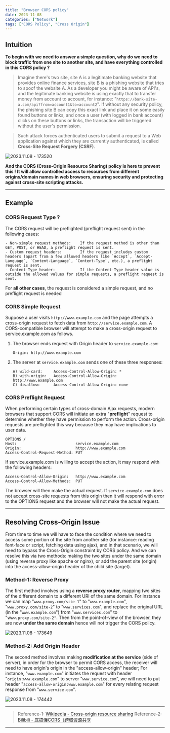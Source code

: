 ```yaml
---
title: "Browser CORS policy"
date: 2023-11-08
categories: ["Network"]
tags: ["CORS Policy", "Cross Origin"]
---
```


## Intuition

**To begin with we need to answer a simple question, why do we need to block traffic from one site to another site, and have everything controlled in this CORS policy ?**

> Imagine there's two site, site A is a legitimate banking website that provides online finance services, site B is a phishing website that tries to spoof the website A. As a developer you might be aware of API's, and the legitimate banking website is using exactly that to transfer money from account to account, for instance: "`https://bank-site-a.com/api?from=account1&to=account2`". If without any security policy, the phishing site B can copy this exact link and place it on some easily found buttons or links, and once a user (with logged in bank account) clicks on these buttons or links, the transaction will be triggered without the user's permission.

> Such attack forces authenticated users to submit a request to a Web application against which they are currently authenticated, is called **Cross-Site Request Forgery (CSRF)**.

![2023.11.08 - 173520](../2023.11.08%20browser%20cors%20policy%20and%20csrf%20attack/images/2023.11.08%20-%20173520.jpg)


**And the CORS (Cross-Origin Resource Sharing) policy is here to prevent this ! It will allow controlled access to resources from different origins/domain names in web browsers, ensuring security and protecting against cross-site scripting attacks.**

---

## Example

### CORS Request Type ?

The CORS request will be preflighted (preflight request sent) in the following cases:
```
- Non-simple request methods:    If the request method is other than GET, POST, or HEAD, a preflight request is sent.
- Custom request headers:        If the request includes custom headers (apart from a few allowed headers like `Accept`, `Accept-Language`, `Content-Language`, `Content-Type`, etc.), a preflight request is sent.
- Content-Type header:           If the ﻿Content-Type header value is outside the allowed values for simple requests, a preflight request is sent.
```
For **all other cases**, the request is considered a simple request, and no preflight request is needed

### CORS Simple Request

Suppose a user visits `http://www.example.com` and the page attempts a cross-origin request to fetch data from `http://service.example.com`. A CORS-compatible browser will attempt to make a cross-origin request to service.example.com as follows.
1. The browser ends request with Origin header to `service.example.com`:
   ```
   Origin: http://www.example.com
   ```
2. The server at `service.example.com` sends one of these three responses:
    ```
    A) wild-card:     Access-Control-Allow-Origin: *
    B) with-origin:   Access-Control-Allow-Origin: http://www.example.com
    C) disallow:      Access-Control-Allow-Origin: none
    ```

### CORS Preflight Request

When performing certain types of cross-domain Ajax requests, modern browsers that support CORS will initiate an extra "**preflight**" request to determine whether they have permission to perform the action. Cross-origin requests are preflighted this way because they may have implications to user data.
```
OPTIONS /
Host:                          service.example.com
Origin:                        http://www.example.com
Access-Control-Request-Method: PUT
```

If service.example.com is willing to accept the action, it may respond with the following headers:
```
Access-Control-Allow-Origin:   http://www.example.com
Access-Control-Allow-Methods:  PUT
```
The browser will then make the actual request. If `service.example.com` does not accept cross-site requests from this origin then it will respond with error to the OPTIONS request and the browser will not make the actual request.


---

## Resolving Cross-Origin Issue

From time to time we will have to face the condition where we need to access some portion of the site from another site (for instance: reading font-face or script, fetching data using ajax), and in that scenario, we will need to bypass the Cross-Origin constraint by CORS policy. And we can resolve this via two methods: making the two sites under the same domain (using reverse proxy like apache or nginx), or add the parent site (origin) into the access-allow-origin header of the child site (target).

### Method-1: Reverse Proxy

The first method involves using a **reverse proxy router**, mapping two sites of the different domain to a different URI of the same domain. For instance we can map "`www.proxy.com/site-1`" to "`www.example.com`", "`www.proxy.com/site-2`" to "`www.services.com`", and replace the original URL (in the "`www.example.com`") from "`www.services.com`" to "w`ww.proxy.com/site-2"`. Then from the point-of-view of the browser, they are now **under the same domain** hence will not trigger the CORS policy.

![2023.11.08 - 173649](../2023.11.08%20browser%20cors%20policy%20and%20csrf%20attack/images/2023.11.08%20-%20173649.jpg)


### Method-2: Add Origin Header

The second method involves making **modification at the service** (side of server), in order for the browser to permit CORS access, the receiver will need to have origin's origin in the "access-allow-origin" header; For instance, "`www.example.com`" initiates the request with header "`origin:www.example.com`" to server "`www.service.com`", we will need to put header "`access-allow-origin:www.example.com`" for every relating request response from "`www.service.com`".



![2023.11.08 - 174442](../2023.11.08%20browser%20cors%20policy%20and%20csrf%20attack/images/2023.11.08%20-%20174442.png)



---

> Reference-1: [Wikipedia - Cross-origin resource sharing](https://en.wikipedia.org/wiki/Cross-origin_resource_sharing)
> Reference-2: [Bilibili - 底搞懂CORS（跨域资源共享 ](https://www.bilibili.com/video/BV13z4y1F717)

---